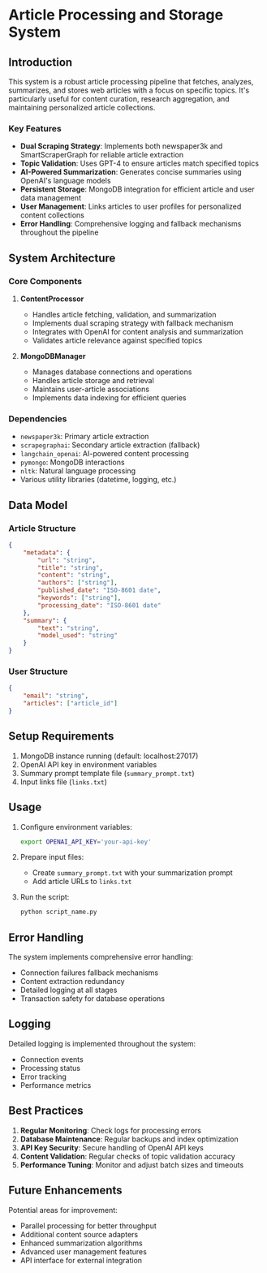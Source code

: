 # Article Processing and Storage System

## Introduction

This system is a robust article processing pipeline that fetches, analyzes, summarizes, and stores web articles with a focus on specific topics. It's particularly useful for content curation, research aggregation, and maintaining personalized article collections.

### Key Features

- **Dual Scraping Strategy**: Implements both newspaper3k and SmartScraperGraph for reliable article extraction
- **Topic Validation**: Uses GPT-4 to ensure articles match specified topics
- **AI-Powered Summarization**: Generates concise summaries using OpenAI's language models
- **Persistent Storage**: MongoDB integration for efficient article and user data management
- **User Management**: Links articles to user profiles for personalized content collections
- **Error Handling**: Comprehensive logging and fallback mechanisms throughout the pipeline

## System Architecture

### Core Components

1. **ContentProcessor**
   - Handles article fetching, validation, and summarization
   - Implements dual scraping strategy with fallback mechanism
   - Integrates with OpenAI for content analysis and summarization
   - Validates article relevance against specified topics

2. **MongoDBManager**
   - Manages database connections and operations
   - Handles article storage and retrieval
   - Maintains user-article associations
   - Implements data indexing for efficient queries

### Dependencies

- `newspaper3k`: Primary article extraction
- `scrapegraphai`: Secondary article extraction (fallback)
- `langchain_openai`: AI-powered content processing
- `pymongo`: MongoDB interactions
- `nltk`: Natural language processing
- Various utility libraries (datetime, logging, etc.)

## Data Model

### Article Structure
```json
{
    "metadata": {
        "url": "string",
        "title": "string",
        "content": "string",
        "authors": ["string"],
        "published_date": "ISO-8601 date",
        "keywords": ["string"],
        "processing_date": "ISO-8601 date"
    },
    "summary": {
        "text": "string",
        "model_used": "string"
    }
}
```

### User Structure
```json
{
    "email": "string",
    "articles": ["article_id"]
}
```

## Setup Requirements

1. MongoDB instance running (default: localhost:27017)
2. OpenAI API key in environment variables
3. Summary prompt template file (`summary_prompt.txt`)
4. Input links file (`links.txt`)

## Usage

1. Configure environment variables:
   ```bash
   export OPENAI_API_KEY='your-api-key'
   ```

2. Prepare input files:
   - Create `summary_prompt.txt` with your summarization prompt
   - Add article URLs to `links.txt`

3. Run the script:
   ```bash
   python script_name.py
   ```

## Error Handling

The system implements comprehensive error handling:
- Connection failures fallback mechanisms
- Content extraction redundancy
- Detailed logging at all stages
- Transaction safety for database operations

## Logging

Detailed logging is implemented throughout the system:
- Connection events
- Processing status
- Error tracking
- Performance metrics

## Best Practices

1. **Regular Monitoring**: Check logs for processing errors
2. **Database Maintenance**: Regular backups and index optimization
3. **API Key Security**: Secure handling of OpenAI API keys
4. **Content Validation**: Regular checks of topic validation accuracy
5. **Performance Tuning**: Monitor and adjust batch sizes and timeouts

## Future Enhancements

Potential areas for improvement:
- Parallel processing for better throughput
- Additional content source adapters
- Enhanced summarization algorithms
- Advanced user management features
- API interface for external integration